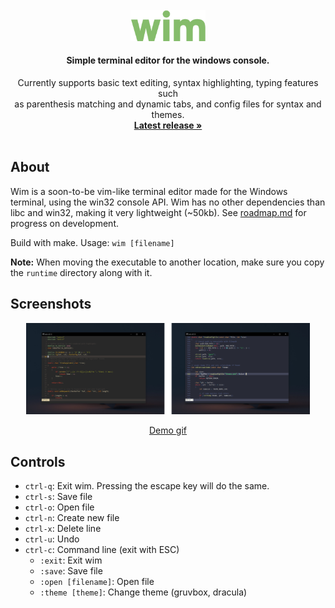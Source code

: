 <br />
<div align="center">
  <img src=".github/logo.svg" alt="Logo" width="120">

  <h4 align="center">Simple terminal editor for the windows console.</h4>

  <p align="center">
    Currently supports basic text editing, syntax
    highlighting, typing features such <br> as parenthesis matching and dynamic tabs, and config files for syntax and themes.
    <br />
    <a href="https://github.com/jesperkha/wim/releases/tag/v0.1.0"><strong>Latest release »</strong></a>
    <br />
    <br />
  </p>
</div>

## About

Wim is a soon-to-be vim-like terminal editor made for the Windows terminal, using the win32 console API. Wim has no other dependencies than libc and win32, making it very lightweight (~50kb). See [roadmap.md](roadmap.md) for progress on development.

Build with make. Usage: `wim [filename]`

**Note:** When moving the executable to another location, make sure you copy the `runtime` directory along with it.

## Screenshots

<div align="center">
<img src=".github/screenshot.png" alt="Screenshot" width="90%">

<a href="https://github.com/jesperkha/wim/blob/main/.github/demo.gif">Demo gif</a>

</div>

## Controls

- `ctrl-q`: Exit wim. Pressing the escape key will do the same.
- `ctrl-s`: Save file
- `ctrl-o`: Open file
- `ctrl-n`: Create new file
- `ctrl-x`: Delete line
- `ctrl-u`: Undo
- `ctrl-c`: Command line (exit with ESC)
  - `:exit`: Exit wim
  - `:save`: Save file
  - `:open [filename]`: Open file
  - `:theme [theme]`: Change theme (gruvbox, dracula)